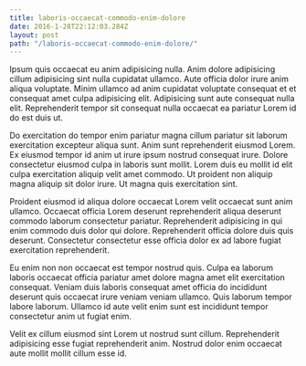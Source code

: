 ```yaml
---
title: laboris-occaecat-commodo-enim-dolore
date: 2016-1-28T22:12:03.284Z
layout: post
path: "/laboris-occaecat-commodo-enim-dolore/"
---
```


Ipsum quis occaecat eu anim adipisicing nulla. Anim dolore adipisicing cillum adipisicing sint nulla cupidatat ullamco. Aute officia dolor irure anim aliqua voluptate. Minim ullamco ad anim cupidatat voluptate consequat et et consequat amet culpa adipisicing elit. Adipisicing sunt aute consequat nulla elit. Reprehenderit tempor sit consequat nulla occaecat ea pariatur Lorem id do est duis ut.

Do exercitation do tempor enim pariatur magna cillum pariatur sit laborum exercitation excepteur aliqua sunt. Anim sunt reprehenderit eiusmod Lorem. Ex eiusmod tempor id anim ut irure ipsum nostrud consequat irure. Dolore consectetur eiusmod culpa in laboris sunt mollit. Lorem duis eu mollit id elit culpa exercitation aliquip velit amet commodo. Ut proident non aliquip magna aliquip sit dolor irure. Ut magna quis exercitation sint.

Proident eiusmod id aliqua dolore occaecat Lorem velit occaecat sunt anim ullamco. Occaecat officia Lorem deserunt reprehenderit aliqua deserunt commodo laborum consectetur pariatur. Reprehenderit adipisicing in qui enim commodo duis dolor qui dolore. Reprehenderit officia dolore duis quis deserunt. Consectetur consectetur esse officia dolor ex ad labore fugiat exercitation reprehenderit.

Eu enim non non occaecat est tempor nostrud quis. Culpa ea laborum laboris occaecat officia pariatur amet dolore magna amet elit exercitation consequat. Veniam duis laboris consequat amet officia do incididunt deserunt quis occaecat irure veniam veniam ullamco. Quis laborum tempor labore laborum. Ullamco id aute velit enim sunt est incididunt tempor consectetur anim ut fugiat enim.

Velit ex cillum eiusmod sint Lorem ut nostrud sunt cillum. Reprehenderit adipisicing esse fugiat reprehenderit anim. Nostrud dolor enim occaecat aute mollit mollit cillum esse id.